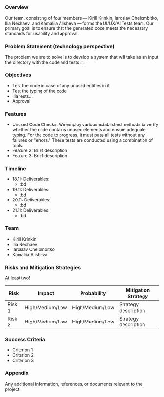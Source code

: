 ### Overview
Our team, consisting of four members — Kirill Krinkin, Iaroslav Chelombitko, Ilia Nechaev, and Kamaliia Alisheva — forms the UI/UX/AI Tests team. Our primary goal is to ensure that the generated code meets the necessary standards for usability and approval.

###  Problem Statement (technology perspective)
The problem we are to solve is to develop a system that will take as an input the directory with the code and tests it.

### Objectives
- Test the code in case of any unused entities in it
- Test the typing of the code
- Ilia tests...
- Approval

### Features
- Unused Code Checks: We employ various established methods to verify whether the code contains unused elements and ensure adequate typing. For the code to progress, it must pass all tests without any failures or "errors." These tests are conducted using a combination of tools.
- Feature 2: Brief description
- Feature 3: Brief description

### Timeline
- 18.11: Deliverables:
	- tbd
- 19.11: Deliverables:
	- tbd
- 20.11: Deliverables:
	- tbd
- 21.11: Deliverables:
	- tbd
### Team
- Kirill Krinkin
- Ilia Nechaev
- Iaroslav Chelombitko
- Kamaliia Alisheva

### Risks and Mitigation Strategies

At least two!

| Risk   | Impact          | Probability     | Mitigation Strategy  |
| ------ | --------------- | --------------- | -------------------- |
| Risk 1 | High/Medium/Low | High/Medium/Low | Strategy description |
| Risk 2 | High/Medium/Low | High/Medium/Low | Strategy description |
### Success Criteria
- Criterion 1
- Criterion 2
- Criterion 3

### Appendix
Any additional information, references, or documents relevant to the project.

